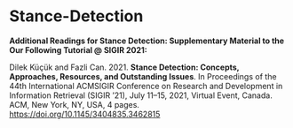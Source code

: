 # Stance-Detection
**Additional Readings for Stance Detection: Supplementary Material to the Our Following Tutorial @ SIGIR 2021:**

Dilek Küçük and Fazli Can. 2021. **Stance Detection: Concepts, Approaches,
Resources, and Outstanding Issues**. In Proceedings of the 44th International
ACMSIGIR Conference on Research and Development in Information Retrieval
(SIGIR ’21), July 11–15, 2021, Virtual Event, Canada. ACM, New York, NY,
USA, 4 pages. https://doi.org/10.1145/3404835.3462815
